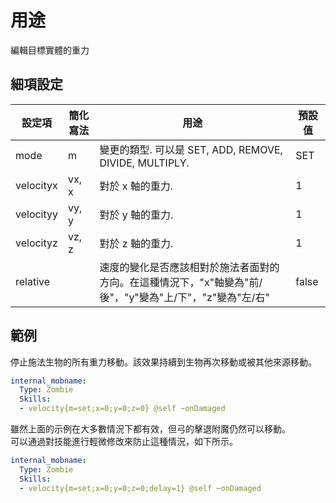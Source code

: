 用途
==================

編輯目標實體的重力

細項設定
----------

| 設定項 | 簡化寫法 | 用途 | 預設值 |
|-----------|---------|-------------------------------------------------------------------------|---------------|
| mode  | m   | 變更的類型. 可以是 SET, ADD, REMOVE, DIVIDE, MULTIPLY. | SET   |
| velocityx | vx, x   | 對於 x 軸的重力.   | 1 |
| velocityy | vy, y   | 對於 y 軸的重力.   | 1 |
| velocityz | vz, z   | 對於 z 軸的重力.   | 1 |
| relative  | | 速度的變化是否應該相對於施法者面對的方向。在這種情況下，"x"軸變為"前/後"，"y"變為"上/下"，"z"變為"左/右"| false |

  

範例
--------

停止施法生物的所有重力移動。該效果持續到生物再次移動或被其他來源移動。

```yml
internal_mobname:
  Type: Zombie
  Skills:
  - velocity{m=set;x=0;y=0;z=0} @self ~onDamaged
```

雖然上面的示例在大多數情況下都有效，但弓的擊退附魔仍然可以移動。
<br>可以通過對技能進行輕微修改來防止這種情況，如下所示。

```yml
internal_mobname:
  Type: Zombie
  Skills:
  - velocity{m=set;x=0;y=0;z=0;delay=1} @self ~onDamaged
```